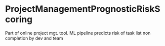 # ProjectManagementPrognosticRiskScoring
Part of online project mgt. tool. ML pipeline predicts risk of task list non completion by dev and team
